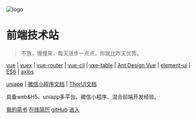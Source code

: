 ![logo]()
# 前端技术站
<!-- ## 前端似海，学无止境。 -->
> 不急，慢慢来，每天进步一点点，你就比昨天优秀。

[vue](https://cn.vuejs.org/index.html) | [vuex](https://vuex.vuejs.org/zh-cn/) | [vue-router](https://router.vuejs.org/zh-cn/) | [vue-cli](https://github.com/vuejs/vue-cli) | [vxe-table](https://xuliangzhan_admin.gitee.io/vxe-table/#/table/start/install) | [Ant Design Vue](https://www.antdv.com/docs/vue/introduce-cn/) | [element-ui](https://github.com/ElemeFE/element) | [ES6](http://es6.ruanyifeng.com/) | [axios](https://github.com/axios/axios)

[uniapp](https://uniapp.dcloud.io/) | [微信小程序文档](https://developers.weixin.qq.com/miniprogram/dev/framework/) | [ThorUI文档](https://thorui.cn/doc/)

 具备web&H5、uniapp多平台、微信小程序、混合前端开发经验。

[我的简书](https://www.jianshu.com/u/8fc85165da02)
[在线简历](https://lavendergirl.github.io/resume-new/dist/index.html)
[gitHub](https://github.com/lavenderGirl?tab=repositories)
[进入](前端技术个人积累/0001-好站推荐.md)
<!-- 
背景色
![color](#fff) -->